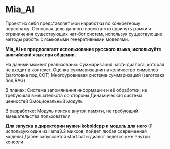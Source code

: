 # Mia_AI
Проект из себя представляет мои наработки по конкретному персонажу.
Основная цель данного проекта это сдвинуть рамки и ограничения существующих чат-бот систем, используя существующие методы работы с языковыми генеративными моделями.

**Mia_AI не предполагает использование русского языка, используйте анлгийский язык при общении.**

На данный момент реализованы:
Cуммаризация части диалога, которая не входит в контекст.
Оценка суммаризации на количество символов (заготовка под COT)
Многоуровневая система суммаризаций (заготовка под RAG)

В планах:
Система запомянания информации и её обработки, не требующая вмешательста со стороны
Динамическая система ценностей
Эмоциональный модуль

В разработке:
Модуль поиска внутри памяти, не требующий вмешательства пользователя

**Для запуска в директории нужен koboldcpp и модель для него** (Я использую один из llama3.2 миксов, пойдет любая современная модель)
Далее запускается start.bat и диалог ведётся уже внутри консоли

